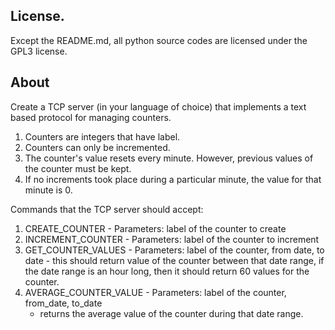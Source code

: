 License.
--------
Except the README.md, all python source codes are licensed under the GPL3
license.

About
-----
Create a TCP server (in your language of choice) that implements a text based
protocol for managing counters.

1. Counters are integers that have label.
2. Counters can only be incremented. 
3. The counter's value resets every minute. However, previous values of the
   counter must be kept. 
4. If no increments took place during a particular minute, the value for that
   minute is 0.

Commands that the TCP server should accept:

1. CREATE_COUNTER - Parameters: label of the counter to create
2. INCREMENT_COUNTER - Parameters: label of the counter to increment
3. GET_COUNTER_VALUES - Parameters: label of the counter, from date, to date -
   this should return value of the counter between that date range, if the date
   range is an hour long, then it should return 60 values for the counter.
4. AVERAGE_COUNTER_VALUE - Parameters: label of the counter, from_date, to_date
   - returns the average value of the counter during that date range.
